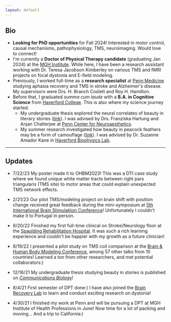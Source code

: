 ```yaml
---
layout: default
---
```

## Bio

- **Looking for PhD opportunities** for Fall 2024! Interested in motor control, causal mechanisms, pathophysiology, TMS, neuroimaging. Would love to connect!
- I'm currently a **Doctor of Physical Therapy candidate** (graduating Jan 2024) at the [MGH Institute](https://www.mghihp.edu). While here, I have been a research assistant working with Dr. Teresa Jacobson Kimberley on various TMS and fMRI projects on focal dystonia and E-field modeling.
- Previously, I worked full-time as a **research specialist** at [Penn Medicine](https://www.med.upenn.edu/lcns/) studying aphasia recovery and TMS in stroke and Alzheimer's disease. My supervisors were Drs. H. Branch Coslett and Roy H. Hamilton.  
- Before that, I graduated *summa cum laude* with a **B.A. in Cognitive Science** from [Haverford College](https://www.haverford.edu/). This is also where my science journey started.
  - My undergraduate thesis explored the neural correlates of beauty in literary stories ([link](https://www.nature.com/articles/s42003-021-02926-0)). I was advised by Drs. Franziska Hartung and Anjan Chatterjee at [Penn Center for Neuroaesthetics](https://neuroaesthetics.med.upenn.edu/).
  - My summer research investigated how beauty in peacock feathers may be a form of camouflage ([link](https://journals.plos.org/plosone/article/authors?id=10.1371/journal.pone.0210924)). I was advised by Dr. Suzanne Amador Kane in [Haverford Biophysics Lab](https://www.haverford.edu/users/samador).  

* * *

## Updates

* 7/22/23 My poster made it to OHBM2023! This was a DTI case study where we found unique white matter tracts between right pars triangularis (TMS site) to motor areas that could explain unexpected TMS network effects.

* 2/21/23 Our pilot TMS/modeling project on brain shift with position change received great feedback during the mini-symposium at [5th International Brain Stimulatiion Conference](https://www.elsevier.com/events/conferences/international-brain-stimulation-conference/about)! Unfortunately I couldn't make it to Portugal in person.

* 8/20/22 Finished my first full-time clinical on Stroke/Neurology floor at the [Spaulding Rehabilitation Hospital](https://spauldingrehab.org/locations/spaulding-rehabilitation-hospital). It was such a rich learning experience and couldn't be happier with my growth as a future clinician!

* 8/19/22 I presented a pilot study on TMS coil comparison at the [Brain & Human Body Modeling Conference](https://tmslab.martinos.org/conferences/brain-and-human-body-modeling-conference-2022/), among 57 other talks from 10 countries! Learned a ton from other researchers, and met potential collaborators:)

* 12/16/21 My undergraduate thesis studying beauty in stories is published on [*Communications Biology*](https://www.nature.com/articles/s42003-021-02926-0)!

* 8/4/21 First semester of DPT done:) I have also joined the [Brain Recovery Lab](https://www.mghihp.edu/BRL) to learn and conduct exciting research on dystonia!

* 4/30/21 I finished my work at Penn and will be pursuing a DPT at MGH Institute of Health Professions in June! Now time for a lot of packing and moving... And a trip to California:)
